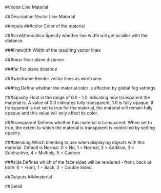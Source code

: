 #Vector Line Material

##Description
Vector Line Material

##Inputs
###color
Color of the material

###sizeAttenuation
Specify whether line width will get smaller with the distance.

###linewidth
Width of the resulting vector lines

###near
Near plane distance

###far
Far plane distance

###wireframe
Render vector lines as wireframe.

###fog
Define whether the material color is affected by global fog settings.

###opacity
Float in the range of 0.0 - 1.0 indicating how transparent the material is. A value of 0.0 indicates fully transparent, 1.0 is fully opaque. If transparent is not set to true for the material, the material will remain fully opaque and this value will only affect its color.

###transparent
Defines whether this material is transparent. When set to true, the extent to which the material is transparent is controlled by setting opacity.

###blending
Which blending to use when displaying objects with this material. Default is Normal. 0 = No, 1 = Normal, 2 = Additive, 3 = Subtractive, 4 = Multiply, 5 = Custom

###side
Defines which of the face sides will be rendered - front, back or both. 0 = Front, 1 = Back, 2 = Double Sided

##Outputs
###material


##Detail

